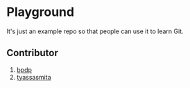 # Playground

It's just an example repo so that people can use it to learn Git.

## Contributor

1. [bpdp](https://github.com/bpdp)
2. [tyassasmita](https://github.com/Tyassasmita/tekn-cloud-computing)
